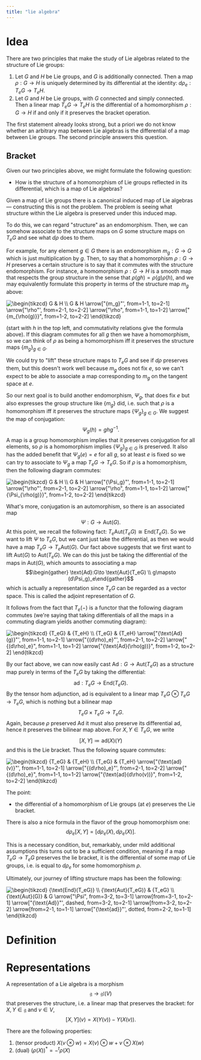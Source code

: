 ```yaml
---
title: "lie algebra"
---
```


# Idea
There are two principles that make the study of Lie algebras related to the structure of Lie groups:
1. Let $G$ and $H$ be Lie groups, and $G$ is additionally connected. Then a map $\rho:G\to H$ is uniquely determined by its differential at the identity: $d\rho_e:T_eG\to T_eH$.
2. Let $G$ and $H$ be Lie groups, with $G$ connected and simply connected. Then a linear map $T_eG\to T_eH$ is the differential of a homomorphism $\rho:G\to H$ if and only if it preserves the bracket operation.

The first statement already looks strong, but a priori we do not know whether an arbitrary map between Lie algebras is the differential of a map between Lie groups. The second principle answers this question.

## Bracket
Given our two principles above, we might formulate the following question:

- How is the structure of a homomorphism of Lie groups reflected in its differential, which is a map of Lie algebras?

Given a map of Lie groups there is a canonical induced map of Lie algebras— constructing this is not the problem. The problem is seeing what structure within the Lie algebra is preserved under this induced map.

To do this, we can regard "structure" as an endomorphism. Then, we can somehow associate to the structure maps on $G$ some structure maps on $T_eG$ and see what $d\rho$ does to them.

For example, for any element $g\in G$ there is an endomorphism $m_g:G\to G$ which is just multiplication by $g$. Then, to say that a homomorphism $\rho:G\to H$ preserves a certain structure is to say that it commutes with the structure endomorphism. For instance, a homomorphism $\rho:G\to H$ is a smooth map that respects the group structure in the sense that $\rho(gh)=\rho(g)\rho(h)$, and we may equivalently formulate this property in terms of the structure map $m_g$ above:

<img align="center" src="https://i.upmath.me/svg/%5Cbegin%7Btikzcd%7D%0A%09G%20%26%20H%20%5C%5C%0A%09G%20%26%20H%0A%09%5Carrow%5B%22%7Bm_g%7D%22'%2C%20from%3D1-1%2C%20to%3D2-1%5D%0A%09%5Carrow%5B%22%5Crho%22'%2C%20from%3D2-1%2C%20to%3D2-2%5D%0A%09%5Carrow%5B%22%5Crho%22%2C%20from%3D1-1%2C%20to%3D1-2%5D%0A%09%5Carrow%5B%22%7Bm_%7B%5Crho(g)%7D%7D%22%2C%20from%3D1-2%2C%20to%3D2-2%5D%0A%5Cend%7Btikzcd%7D" alt="\begin{tikzcd}
	G &amp; H \\
	G &amp; H
	\arrow[&quot;{m_g}&quot;', from=1-1, to=2-1]
	\arrow[&quot;\rho&quot;', from=2-1, to=2-2]
	\arrow[&quot;\rho&quot;, from=1-1, to=1-2]
	\arrow[&quot;{m_{\rho(g)}}&quot;, from=1-2, to=2-2]
\end{tikzcd}" />

(start with $h$ in the top left, and commutativity relations give the formula above). If this diagram commutes for all $g$ then we have a homomorphism, so we can think of $\rho$ as being a homomorphism iff it preserves the structure maps $\{m_g\}_{g\in G}$.

We could try to "lift" these structure maps to $T_e G$ and see if $d\rho$ preserves them, but this doesn't work well because $m_g$ does not fix $e$, so we can't expect to be able to associate a map corresponding to $m_g$ on the tangent space at $e$.

So our next goal is to build another endomorphism, $\Psi_g$, that does fix $e$ but also expresses the group structure like $\{m_g\}$ did, i.e. such that $\rho$ is a homomorphism iff it preserves the structure maps $\{\Psi_g\}_{g\in G}$. We suggest the map of conjugation: $$\Psi_g(h)=ghg^{-1}.$$
A map is a group homomorphism implies that it preserves conjugation for all elements, so $\rho$ is a homomorphism implies $\{\Psi_g\}_{g\in G}$ is preserved. It also has the added benefit that $\Psi_g(e)=e$ for all $g$, so at least $e$ is fixed so we can try to associate to $\Psi_g$ a map $T_eG\to T_eG$.  So if $\rho$ is a homomorphism, then the following diagram commutes: 

<img align="center" src="https://i.upmath.me/svg/%5Cbegin%7Btikzcd%7D%0A%09G%20%26%20H%20%5C%5C%0A%09G%20%26%20H%0A%09%5Carrow%5B%22%7B%5CPsi_g%7D%22'%2C%20from%3D1-1%2C%20to%3D2-1%5D%0A%09%5Carrow%5B%22%5Crho%22'%2C%20from%3D2-1%2C%20to%3D2-2%5D%0A%09%5Carrow%5B%22%5Crho%22%2C%20from%3D1-1%2C%20to%3D1-2%5D%0A%09%5Carrow%5B%22%7B%5CPsi_%7B%5Crho(g)%7D%7D%22%2C%20from%3D1-2%2C%20to%3D2-2%5D%0A%5Cend%7Btikzcd%7D" alt="\begin{tikzcd}
	G &amp; H \\
	G &amp; H
	\arrow[&quot;{\Psi_g}&quot;', from=1-1, to=2-1]
	\arrow[&quot;\rho&quot;', from=2-1, to=2-2]
	\arrow[&quot;\rho&quot;, from=1-1, to=1-2]
	\arrow[&quot;{\Psi_{\rho(g)}}&quot;, from=1-2, to=2-2]
\end{tikzcd}" />

What's more, conjugation is an automorphism, so there is an associated map $$\Psi:G\to \text{Aut}(G).$$ At this point, we recall the following fact: $T_e\text{Aut}(T_eG)\cong\text{End}(T_eG)$. So we want to lift $\Psi$ to $T_eG$, but we cant just take the differential, as then we would have a map $T_eG\to T_e\text{Aut}(G)$. Our fact above suggests that we first want to lift $\text{Aut}(G)$ to $\text{Aut}(T_eG)$. We can do this just be taking the differential of the maps in $\text{Aut}(G)$, which amounts to associating a map $$\begin{gather} \text{Ad}:G\to \text{Aut}(T_eG) \\ g\mapsto (d\Psi_g)_e\end{gather}$$ which is actually a representation since $T_eG$ can be regarded as a vector space. This is called the adjoint representation of $G$.

It follows from the fact that $T_e(-)$ is a functor that the following diagram commutes (we're saying that taking differentials of all the maps in a commuting diagram yields another commuting diagram):

<img align="center" src="https://i.upmath.me/svg/%5Cbegin%7Btikzcd%7D%0A%09%7BT_eG%7D%20%26%20%7BT_eH%7D%20%5C%5C%0A%09%7BT_eG%7D%20%26%20%7BT_eH%7D%0A%09%5Carrow%5B%22%7B%5Ctext%7BAd%7D(g)%7D%22'%2C%20from%3D1-1%2C%20to%3D2-1%5D%0A%09%5Carrow%5B%22%7B(d%5Crho)_e%7D%22'%2C%20from%3D2-1%2C%20to%3D2-2%5D%0A%09%5Carrow%5B%22%7B(d%5Crho)_e%7D%22%2C%20from%3D1-1%2C%20to%3D1-2%5D%0A%09%5Carrow%5B%22%7B%5Ctext%7BAd%7D(%5Crho(g))%7D%22%2C%20from%3D1-2%2C%20to%3D2-2%5D%0A%5Cend%7Btikzcd%7D" alt="\begin{tikzcd}
	{T_eG} &amp; {T_eH} \\
	{T_eG} &amp; {T_eH}
	\arrow[&quot;{\text{Ad}(g)}&quot;', from=1-1, to=2-1]
	\arrow[&quot;{(d\rho)_e}&quot;', from=2-1, to=2-2]
	\arrow[&quot;{(d\rho)_e}&quot;, from=1-1, to=1-2]
	\arrow[&quot;{\text{Ad}(\rho(g))}&quot;, from=1-2, to=2-2]
\end{tikzcd}" />

By our fact above, we can now easily cast $\text{Ad}:G\to \text{Aut}(T_eG)$ as a structure map purely in terms of the $T_eG$ by taking the differential: $$\text{ad}:T_eG\to \text{End}(T_eG).$$ By the tensor hom adjunction, $\text{ad}$ is equivalent to a linear map $T_eG\otimes T_eG\to T_eG$, which is nothing but a bilinear map $$T_eG\times T_eG\to T_eG.$$ Again, because $\rho$ preserved $\text{Ad}$ it must also preserve its differential $\text{ad}$, hence it preserves the bilinear map above. For $X,Y\in T_eG$, we write $$[X,Y]\coloneqq\text{ad}(X)(Y)$$ and this is the Lie bracket. Thus the following square commutes:

<img align="center" src="https://i.upmath.me/svg/%5Cbegin%7Btikzcd%7D%0A%09%7BT_eG%7D%20%26%20%7BT_eH%7D%20%5C%5C%0A%09%7BT_eG%7D%20%26%20%7BT_eH%7D%0A%09%5Carrow%5B%22%7B%5Ctext%7Bad%7D(v)%7D%22'%2C%20from%3D1-1%2C%20to%3D2-1%5D%0A%09%5Carrow%5B%22%7B(d%5Crho)_e%7D%22'%2C%20from%3D2-1%2C%20to%3D2-2%5D%0A%09%5Carrow%5B%22%7B(d%5Crho)_e%7D%22%2C%20from%3D1-1%2C%20to%3D1-2%5D%0A%09%5Carrow%5B%22%7B%5Ctext%7Bad%7D(d%5Crho(v))%7D%22%2C%20from%3D1-2%2C%20to%3D2-2%5D%0A%5Cend%7Btikzcd%7D" alt="\begin{tikzcd}
	{T_eG} &amp; {T_eH} \\
	{T_eG} &amp; {T_eH}
	\arrow[&quot;{\text{ad}(v)}&quot;', from=1-1, to=2-1]
	\arrow[&quot;{(d\rho)_e}&quot;', from=2-1, to=2-2]
	\arrow[&quot;{(d\rho)_e}&quot;, from=1-1, to=1-2]
	\arrow[&quot;{\text{ad}(d\rho(v))}&quot;, from=1-2, to=2-2]
\end{tikzcd}" />

The point:
- the differential of a homomorphism of Lie groups (at $e$) preserves the Lie bracket.

There is also a nice formula in the flavor of the group homomorphism one: $$d\rho_e[X,Y]=[d\rho_e(X),d\rho_e(X)].$$

This is a necessary condition, but, remarkably, under mild additional assumptions this turns out to be a sufficient condition, meaning if a map $T_eG\to T_eG$ preserves the lie bracket, it is the differential of some map of Lie groups, i.e. is equal to $d\rho_e$ for some homomorphism $\rho$.

Ultimately, our journey of lifting structure maps has been the following:


<img align="center" src="https://i.upmath.me/svg/%5Cbegin%7Btikzcd%7D%0A%09%7B%5Ctext%7BEnd%7D(T_eG)%7D%20%5C%5C%0A%09%7B%5Ctext%7BAut%7D(T_eG)%7D%20%26%20%7BT_eG%7D%20%5C%5C%0A%09%7B%5Ctext%7BAut%7D(G)%7D%20%26%20G%0A%09%5Carrow%5B%22%5CPsi%22%2C%20from%3D3-2%2C%20to%3D3-1%5D%0A%09%5Carrow%5Bfrom%3D3-1%2C%20to%3D2-1%5D%0A%09%5Carrow%5B%22%7B%5Ctext%7BAd%7D%7D%22'%2C%20dashed%2C%20from%3D3-2%2C%20to%3D2-1%5D%0A%09%5Carrow%5Bfrom%3D3-2%2C%20to%3D2-2%5D%0A%09%5Carrow%5Bfrom%3D2-1%2C%20to%3D1-1%5D%0A%09%5Carrow%5B%22%7B%5Ctext%7Bad%7D%7D%22'%2C%20dotted%2C%20from%3D2-2%2C%20to%3D1-1%5D%0A%5Cend%7Btikzcd%7D" alt="\begin{tikzcd}
	{\text{End}(T_eG)} \\
	{\text{Aut}(T_eG)} &amp; {T_eG} \\
	{\text{Aut}(G)} &amp; G
	\arrow[&quot;\Psi&quot;, from=3-2, to=3-1]
	\arrow[from=3-1, to=2-1]
	\arrow[&quot;{\text{Ad}}&quot;', dashed, from=3-2, to=2-1]
	\arrow[from=3-2, to=2-2]
	\arrow[from=2-1, to=1-1]
	\arrow[&quot;{\text{ad}}&quot;', dotted, from=2-2, to=1-1]
\end{tikzcd}" />

# Definition

# Representations
A representation of a Lie algebra is a morphism $$\mathfrak{g}\to\mathfrak{gl}(V)$$ that preserves the structure, i.e. a linear map that preserves the bracket: for $X,Y\in\mathfrak{g}$ and $v\in V$, $$[X,Y](v)=X(Y(v))-Y(X(v)).$$

There are the following properties:
1. (tensor product) $X(v\otimes w)=X(v)\otimes w+v\otimes X(w)$
2. (dual) $(\rho(X))^\ast=-{}^t\rho(X)$